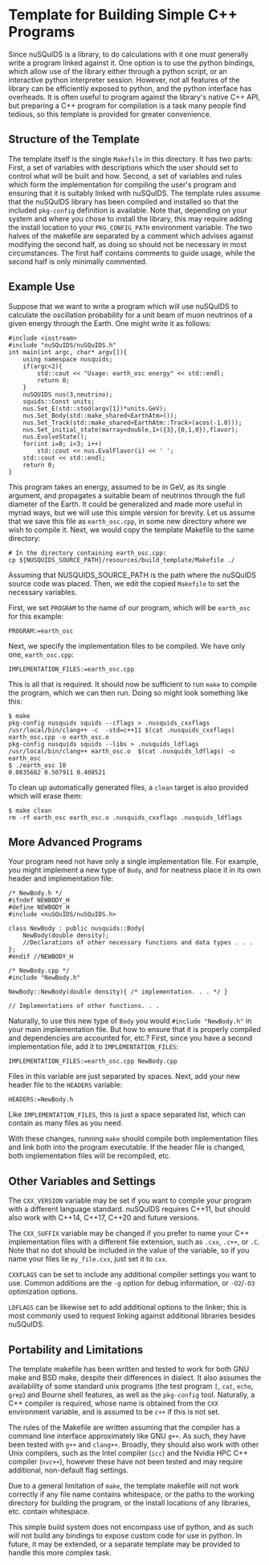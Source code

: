 # Template for Building Simple C++ Programs

Since nuSQuIDS is a library, to do calculations with it one must generally write a program linked against it. 
One option is to use the python bindings, which allow use of the library either through a python script, or an interactive python interpreter session. 
However, not all features of the library can be efficiently exposed to python, and the python interface has overheads. 
It is often useful to program against the library's native C++ API, but preparing a C++ program for compilation is a task many people find tedious, so this template is provided for greater convenience. 

## Structure of the Template

The template itself is the single `Makefile` in this directory. 
It has two parts:
First, a set of variables with descriptions which the user should set to control what will be built and how. 
Second, a set of variables and rules which form the implementation for compiling the user's program and ensuring that it is suitably linked with nuSQuIDS. 
The template rules assume that the nuSQuIDS library has been compiled and installed so that the included `pkg-config` definition is available. 
Note that, depending on your system and where you chose to install the library, this may require adding the install location to your `PKG_CONFIG_PATH` environment variable. 
The two halves of the makefile are separated by a comment which advises against modifying the second half, as doing so should not be necessary in most circumstances. 
The first half contains comments to guide usage, while the second half is only minimally commented. 

## Example Use

Suppose that we want to write a program which will use nuSQuIDS to calculate the oscillation probability for a unit beam of muon neutrinos of a given energy through the Earth. One might write it as follows:

	#include <iostream>
	#include "nuSQuIDS/nuSQuIDS.h"
	int main(int argc, char* argv[]){
		using namespace nusquids;
		if(argc<2){
			std::cout << "Usage: earth_osc energy" << std::endl;
			return 0;
		}
		nuSQUIDS nus(3,neutrino);
		squids::Const units;
		nus.Set_E(std::stod(argv[1])*units.GeV);
		nus.Set_Body(std::make_shared<EarthAtm>());
		nus.Set_Track(std::make_shared<EarthAtm::Track>(acos(-1.0)));
		nus.Set_initial_state(marray<double,1>({3},{0,1,0}),flavor);
		nus.EvolveState();
		for(int i=0; i<3; i++)
			std::cout << nus.EvalFlavor(i) << ' ';
		std::cout << std::endl;
		return 0;
	}

This program takes an energy, assumed to be in GeV, as its single argument, and propagates a suitable beam of neutrinos through the full diameter of the Earth. 
It could be generalized and made more useful in myriad ways, but we will use this simple version for brevity. 
Let us assume that we save this file as `earth_osc.cpp`, in some new directory where we wish to compile it. 
Next, we would copy the template Makefile to the same directory:

	# In the directory containing earth_osc.cpp:
	cp ${NUSQUIDS_SOURCE_PATH}/resources/build_template/Makefile ./

Assuming that NUSQUIDS_SOURCE_PATH is the path where the nuSQuIDS source code was placed. 
Then, we edit the copied `Makefile` to set the necessary variables. 

First, we set `PROGRAM` to the name of our program, which will be `earth_osc` for this example:

	PROGRAM:=earth_osc

Next, we specify the implementation files to be compiled. We have only one, `earth_osc.cpp`:

	IMPLEMENTATION_FILES:=earth_osc.cpp

This is all that is required. It should now be sufficient to run `make` to compile the program, which we can then run. 
Doing so might look something like this:

	$ make                                                                                                  
	pkg-config nusquids squids --cflags > .nusquids_cxxflags
	/usr/local/bin/clang++ -c  -std=c++11 $(cat .nusquids_cxxflags) earth_osc.cpp -o earth_osc.o
	pkg-config nusquids squids --libs > .nusquids_ldflags
	/usr/local/bin/clang++ earth_osc.o  $(cat .nusquids_ldflags) -o earth_osc
	$ ./earth_osc 10                                                                                        
	0.0835682 0.507911 0.408521 

To clean up automatically generated files, a `clean` target is also provided which will erase them:

	$ make clean                                                                                            
	rm -rf earth_osc earth_osc.o .nusquids_cxxflags .nusquids_ldflags

## More Advanced Programs

Your program need not have only a single implementation file. 
For example, you might implement a new type of `Body`, and for neatness place it in its own header and implementation file:

	/* NewBody.h */
	#ifndef NEWBODY_H
	#define NEWBODY_H
	#include <nuSQuIDS/nuSQuIDS.h>

	class NewBody : public nusquids::Body{
		NewBody(double density);
		//Declarations of other necessary functions and data types . . . 
	};
	#endif //NEWBODY_H

	/* NewBody.cpp */
	#include "NewBody.h"
	
	NewBody::NewBody(double density){ /* implementation. . . */ }

	// Implementations of other functions. . . 

Naturally, to use this new type of `Body` you would `#include "NewBody.h"` in your main implementation file. But how to ensure that it is properly compiled and dependencies are accounted for, etc.?
First, since you have a second implementation file, add it to `IMPLEMENTATION_FILES`:

	IMPLEMENTATION_FILES:=earth_osc.cpp NewBody.cpp

Files in this variable are just separated by spaces. 
Next, add your new header file to the `HEADERS` variable:

	HEADERS:=NewBody.h

Like `IMPLEMENTATION_FILES`, this is just a space separated list, which can contain as many files as you need. 

With these changes, running `make` should compile both implementation files and link both into the program executable. 
If the header file is changed, both implementation files will be recompiled, etc. 

## Other Variables and Settings

The `CXX_VERSION` variable may be set if you want to compile your program with a different language standard. nuSQuIDS requires C++11, but should also work with C++14, C++17, C++20 and future versions. 

The `CXX_SUFFIX` variable may be changed if you prefer to name your C++ implementation files with a different file extension, such as `.cxx`, `.c++`, or `.C`. Note that no dot should be included in the value of the variable, so if you name your files lie `my_file.cxx`, just set it to `cxx`. 

`CXXFLAGS` can be set to include any additional compiler settings you want to use. 
Common additions are the `-g` option for debug information, or `-O2`/`-O3` optimization options. 

`LDFLAGS` can be likewise set to add additional options to the linker; this is most commonly used to request linking against additional libraries besides nuSQuIDS. 

## Portability and Limitations

The template makefile has been written and tested to work for both GNU make and BSD make, despite their differences in dialect. 
It also assumes the availability of some standard unix programs (the test program `[`, `cat`, `echo`, `grep`) and Bourne shell features, as well as the `pkg-config` tool. 
Naturally, a C++ compiler is required, whose name is obtained from the `CXX` environment variable, and is assumed to be `c++` if this is not set. 

The rules of the Makefile are written assuming that the compiler has a command line interface approximately like GNU `g++`. 
As such, they have been tested with `g++` and `clang++`. 
Broadly, they should also work with other Unix compilers, such as the Intel compiler (`icc`) and the Nvidia HPC C++ compiler (`nvc++`), however these have not been tested and may require additional, non-default flag settings. 

Due to a general limitation of `make`, the template makefile will not work correctly if any file name contains whitespace, or the paths to the working directory for building the program, or the install locations of any libraries, etc. contain whitespace. 

This simple build system does not encompass use of python, and as such will not build any bindings to expose custom code for use in python. 
In future, it may be extended, or a separate template may be provided to handle this more complex task. 